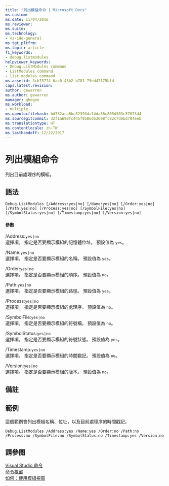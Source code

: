 ```yaml
---
title: "列出模組命令 | Microsoft Docs"
ms.custom: 
ms.date: 11/04/2016
ms.reviewer: 
ms.suite: 
ms.technology:
- vs-ide-general
ms.tgt_pltfrm: 
ms.topic: article
f1_keywords:
- debug.listmodules
helpviewer_keywords:
- Debug.ListModules command
- ListModules command
- list modules command
ms.assetid: 3cb73774-6ac0-43b2-b781-75ed47175bfd
caps.latest.revision: 
author: gewarren
ms.author: gewarren
manager: ghogen
ms.workload:
- multiple
ms.openlocfilehash: bd752aca6bc52393da14da58c805d303c57673d4
ms.sourcegitcommit: 32f1a690fc445f9586d53698fc82c7debd784eeb
ms.translationtype: HT
ms.contentlocale: zh-TW
ms.lasthandoff: 12/22/2017
---
```

# <a name="list-modules-command"></a>列出模組命令
列出目前處理序的模組。  
  
## <a name="syntax"></a>語法  
  
```  
Debug.ListModules [/Address:yes|no] [/Name:yes|no] [/Order:yes|no]  
[/Path:yes|no] [/Process:yes|no] [/SymbolFile:yes|no]  
[/SymbolStatus:yes|no] [/Timestamp:yes|no] [/Version:yes|no]  
```  
  
#### <a name="parameters"></a>參數  
 /Address:`yes|no`  
 選擇項。 指定是否要顯示模組的記憶體位址。 預設值為 `yes`。  
  
 /Name:`yes|no`  
 選擇項。 指定是否要顯示模組的名稱。 預設值為 `yes`。  
  
 /Order:`yes|no`  
 選擇項。 指定是否要顯示模組的順序。 預設值為 `no`。  
  
 /Path:`yes|no`  
 選擇項。 指定是否要顯示模組的路徑。 預設值為 `yes`。  
  
 /Process:`yes|no`  
 選擇項。 指定是否要顯示模組的處理序。 預設值為 `no`。  
  
 /SymbolFile:`yes|no`  
 選擇項。 指定是否要顯示模組的符號檔。 預設值為 `no`。  
  
 /SymbolStatus:`yes|no`  
 選擇項。 指定是否要顯示模組的符號狀態。 預設值為 `yes`。  
  
 /Timestamp:`yes|no`  
 選擇項。 指定是否要顯示模組的時間戳記。 預設值為 `no`。  
  
 /Version:`yes|no`  
 選擇項。 指定是否要顯示模組的版本。 預設值為 `no`。  
  
## <a name="remarks"></a>備註  
  
## <a name="example"></a>範例  
 這個範例會列出模組名稱、位址，以及目前處理序的時間戳記。  
  
```  
Debug.ListModules /Address:yes /Name:yes /Order:no /Path:no /Process:no /SymbolFile:no /SymbolStatus:no /Timestamp:yes /Version:no  
```  
  
## <a name="see-also"></a>請參閱  
 [Visual Studio 命令](../../ide/reference/visual-studio-commands.md)   
 [命令視窗](../../ide/reference/command-window.md)   
 [如何：使用模組視窗](../../debugger/how-to-use-the-modules-window.md)